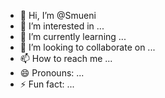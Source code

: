 - 👋 Hi, I’m @Smueni
- 👀 I’m interested in ...
- 🌱 I’m currently learning ...
- 💞️ I’m looking to collaborate on ...
- 📫 How to reach me ...
- 😄 Pronouns: ...
- ⚡ Fun fact: ...

<!---
Smueni/Smueni is a ✨ special ✨ repository because its `README.md` (this file) appears on your GitHub profile.
You can click the Preview link to take a look at your changes.
--->
